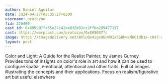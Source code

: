 ```yaml
---
author: Daniel Aguilar
date: 2024-04-27T09:35:27+0200
username: protozoo
fid: 226460
cast_id: 0x885007fc65e27c42ae832b92cc2ffba289477157
cast: https://warpcast.com/protozoo/0x885007fc
image: https://imagedelivery.net/BXluQx4ige9GuW0Ia56BHw/d861db1e-c847-439d-be78-a00c51e94500/original
layout: post
---
```

Color and Light: A Guide for the Realist Painter, by James Gurney.  
Provides tons of insights on color's role in art and how it can be used to configure spatial, emotional, attentional and other traits. Full of images illustrating the concepts and their applications. Focus on realism/figurative art but useful elsewhere  

<img src='https://imagedelivery.net/BXluQx4ige9GuW0Ia56BHw/d861db1e-c847-439d-be78-a00c51e94500/original' alt='' referrerpolicy='no-referrer'/>
<img src='https://imagedelivery.net/BXluQx4ige9GuW0Ia56BHw/f26e1692-ea5f-42c0-f1ec-ad1d5a503000/original' alt='' referrerpolicy='no-referrer'/>